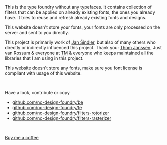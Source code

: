 This is the type foundry without any typefaces. It contains collection of filters that can be applied on already existing fonts, the ones you already have. It tries to reuse and refresh already existing fonts and designs.

This website doesn't store your fonts, your fonts are only processed on the server and sent to you directly.

This project is primarily work of [Jan Šindler](https://www.jansindler.com), but also of many others who directly or indirectly influenced this project. Thank you: [Thom Janssen](https://www.hallotype.nl/), Just van Rossum & everyone at [TM](https://typemedia.org/) & everyone who keeps maintained all the libraries that I am using in this project.

This website doesn't store any fonts, make sure you font license is compliant with usage of this website.

</br>

Have a look, contribute or copy
- [github.com/no-design-foundry/be](https://github.com/no-design-foundry/be)
- [github.com/no-design-foundry/fe](https://github.com/no-design-foundry/fe)
- [github.com/no-design-foundry/filters-rotorizer](https://github.com/no-design-foundry/filters-rotorizer)
- [github.com/no-design-foundry/filters-rasterizer](https://github.com/no-design-foundry/filters-rasterizer)

</br>

[Buy me a coffee](https://buymeacoffee.com/jansindl3r)
